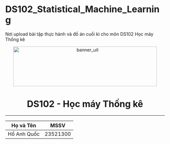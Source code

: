 # DS102_Statistical_Machine_Learning
Nơi upload bài tập thực hành và đồ án cuối kì cho môn DS102 Học máy Thống kê

<p align="center">
  <a href="https://www.uit.edu.vn" target="_blank" rel="noopener noreferrer">
    <img width="454" height="126" alt="banner_uit" src="https://github.com/user-attachments/assets/dccf9443-d7d9-4f64-8c47-0a01691fc1c8" />
  </a>
</p>


<h1 align="center">DS102 - Học máy Thống kê</h1>

---

| Họ và Tên         | MSSV     |
|-------------------|----------|
| Hồ Anh Quốc       | 23521300 |

